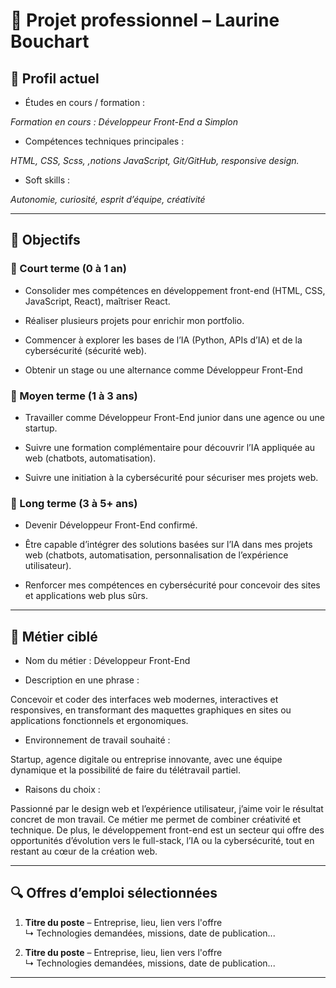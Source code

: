# 💼 Projet professionnel – Laurine Bouchart


## 👤 Profil actuel
- Études en cours / formation :


*Formation en cours : Développeur Front-End a Simplon*
- Compétences techniques principales :


*HTML, CSS, Scss, ,notions JavaScript, Git/GitHub, responsive design.*
- Soft skills :


*Autonomie, curiosité, esprit d’équipe, créativité*


---


## 🎯 Objectifs


### 🔹 Court terme (0 à 1 an)
- Consolider mes compétences en développement front-end (HTML, CSS, JavaScript, React), maîtriser React.


- Réaliser plusieurs projets pour enrichir mon portfolio.


- Commencer à explorer les bases de l’IA (Python, APIs d’IA) et de la cybersécurité (sécurité web).


- Obtenir un stage ou une alternance comme Développeur Front-End


### 🔹 Moyen terme (1 à 3 ans)
- Travailler comme Développeur Front-End junior dans une agence ou une startup.


- Suivre une formation complémentaire pour découvrir l’IA appliquée au web (chatbots, automatisation).


- Suivre une initiation à la cybersécurité pour sécuriser mes projets web.




### 🔹 Long terme (3 à 5+ ans)
- Devenir Développeur Front-End confirmé.


- Être capable d’intégrer des solutions basées sur l’IA dans mes projets web (chatbots, automatisation, personnalisation de l’expérience utilisateur).


- Renforcer mes compétences en cybersécurité pour concevoir des sites et applications web plus sûrs.






---


## 💼 Métier ciblé
- Nom du métier : Développeur Front-End


- Description en une phrase :


Concevoir et coder des interfaces web modernes, interactives et responsives, en transformant des maquettes graphiques en sites ou applications fonctionnels et ergonomiques.


- Environnement de travail souhaité :


Startup, agence digitale ou entreprise innovante, avec une équipe dynamique et la possibilité de faire du télétravail partiel.


- Raisons du choix :


Passionné par le design web et l’expérience utilisateur, j’aime voir le résultat concret de mon travail. Ce métier me permet de combiner créativité et technique. De plus, le développement front-end est un secteur qui offre des opportunités d’évolution vers le full-stack, l’IA ou la cybersécurité, tout en restant au cœur de la création web.


---


## 🔍 Offres d’emploi sélectionnées
1. **Titre du poste** – Entreprise, lieu, lien vers l'offre  
   ↳ Technologies demandées, missions, date de publication...


2. **Titre du poste** – Entreprise, lieu, lien vers l'offre  
   ↳ Technologies demandées, missions, date de publication...


---


